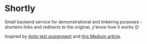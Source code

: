 # Shortly
Small backend service for demonstrational and tinkering purposes - shortens links and redirects to the original, y'know how it works 😉

Inspired by [Avito test assignment](https://github.com/avito-tech/auto-backend-trainee-assignment) and [this Medium article](https://medium.com/@sandeep4.verma/system-design-scalable-url-shortener-service-like-tinyurl-106f30f23a82).
